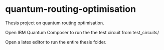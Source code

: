 # quantum-routing-optimisation
Thesis project on quantum routing optimisation. 

Open IBM Quantum Composer to run the the test circuit from test_circuits/

Open a latex editor to run the entire thesis folder.
